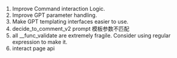 1. Improve Command interaction Logic.
2. Improve GPT parameter handling.
3. Make GPT templating interfaces easier to use.
4. decide_to_comment_v2 prompt 模板参数不匹配
5. all __func_validate are extremely fragile. Consider using regular expression to make it.
6. interact page api
